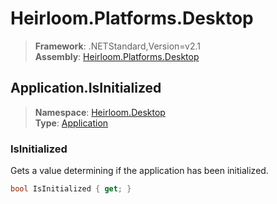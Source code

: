 # Heirloom.Platforms.Desktop

> **Framework**: .NETStandard,Version=v2.1  
> **Assembly**: [Heirloom.Platforms.Desktop][0]  

## Application.IsInitialized

> **Namespace**: [Heirloom.Desktop][0]  
> **Type**: [Application][1]  

### IsInitialized

Gets a value determining if the application has been initialized.

```cs
bool IsInitialized { get; }
```

[0]: ../Heirloom.Platforms.Desktop.md
[1]: Heirloom.Desktop.Application.md

